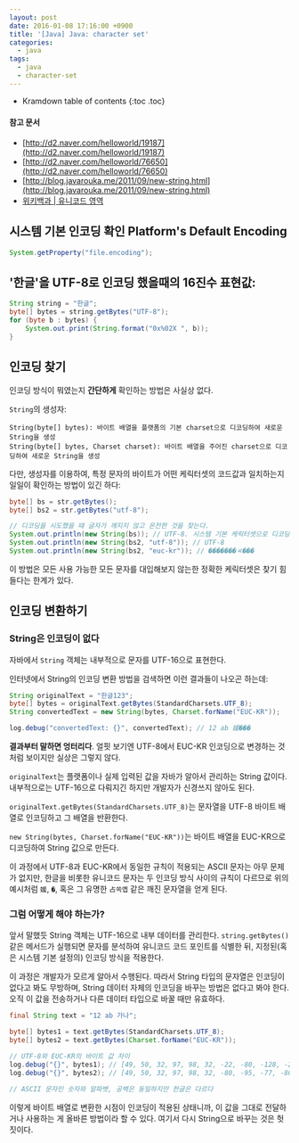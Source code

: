 ```yaml
---
layout: post
date: 2016-01-08 17:16:00 +0900
title: '[Java] Java: character set'
categories:
  - java
tags:
  - java
  - character-set
---
```


* Kramdown table of contents
{:toc .toc}

#### 참고 문서

- [http://d2.naver.com/helloworld/19187](http://d2.naver.com/helloworld/19187)
- [http://d2.naver.com/helloworld/76650](http://d2.naver.com/helloworld/76650)
- [http://blog.javarouka.me/2011/09/new-string.html](http://blog.javarouka.me/2011/09/new-string.html)
- [위키백과 | 유니코드 영역](https://ko.wikipedia.org/wiki/유니코드_영역)


## 시스템 기본 인코딩 확인 Platform's Default Encoding

```java
System.getProperty("file.encoding");
```


## '한글'을 UTF-8로 인코딩 했을때의 16진수 표현값:

```java
String string = "한글";  
byte[] bytes = string.getBytes("UTF-8");  
for (byte b : bytes) {  
    System.out.print(String.format("0x%02X ", b));
}
```


## 인코딩 찾기

인코딩 방식이 뭐였는지 **간단하게** 확인하는 방법은 사실상 없다. 

`String`의 생성자: 

```
String(byte[] bytes): 바이트 배열을 플랫폼의 기본 charset으로 디코딩하여 새로운 String을 생성
String(byte[] bytes, Charset charset): 바이트 배열을 주어진 charset으로 디코딩하여 새로운 String을 생성
```

다만, 생성자를 이용하여, 특정 문자의 바이트가 어떤 케릭터셋의 코드값과 일치하는지 일일이 확인하는 방법이 있긴 하다:

```java
byte[] bs = str.getBytes();
byte[] bs2 = str.getBytes("utf-8");

// 디코딩을 시도했을 때 글자가 깨지지 않고 온전한 것을 찾는다.
System.out.println(new String(bs)); // UTF-8. 시스템 기본 케릭터셋으로 디코딩 됨
System.out.println(new String(bs2, "utf-8")); // UTF-8
System.out.println(new String(bs2, "euc-kr")); // �������ㅼ���
```

이 방법은 모든 사용 가능한 모든 문자를 대입해보지 않는한 정확한 케릭터셋은 찾기 힘들다는 한계가 있다.


## 인코딩 변환하기

### String은 인코딩이 없다

자바에서 `String` 객체는 내부적으로 문자를 UTF-16으로 표현한다.

인터넷에서 String의 인코딩 변환 방법을 검색하면 이런 결과들이 나오곤 하는데:

```java
String originalText = "한글123";
byte[] bytes = originalText.getBytes(StandardCharsets.UTF_8);
String convertedText = new String(bytes, Charset.forName("EUC-KR"));

log.debug("convertedText: {}", convertedText); // 12 ab 媛���
```

**결과부터 말하면 엉터리다**. 얼핏 보기엔 UTF-8에서 EUC-KR 인코딩으로 변경하는 것처럼 보이지만 실상은 그렇지 않다.

`originalText`는 플랫폼이나 실제 입력된 값을 자바가 알아서 관리하는 String 값이다. 내부적으로는 UTF-16으로 다뤄지긴 하지만 개발자가 신경쓰지 않아도 된다.

`originalText.getBytes(StandardCharsets.UTF_8)`는 문자열을 UTF-8 바이트 배열로 인코딩하고 그 배열을 반환한다. 

`new String(bytes, Charset.forName("EUC-KR"))`는 바이트 배열을 EUC-KR으로 디코딩하여 String 값으로 만든다. 

이 과정에서 UTF-8과 EUC-KR에서 동일한 규칙이 적용되는 ASCII 문자는 아무 문제가 없지만, 한글을 비롯한 유니코드 문자는 두 인코딩 방식 사이의 규칙이 다르므로 위의 예시처럼 `媛`, `�`, 혹은 그 유명한 `占쏙옙` 같은 깨진 문자열을 얻게 된다.

### 그럼 어떻게 해야 하는가?

앞서 말했듯 String 객체는 UTF-16으로 내부 데이터를 관리한다. `string.getBytes()` 같은 메서드가 실행되면 문자를 분석하여 유니코드 코드 포인트를 식별한 뒤, 지정된(혹은 시스템 기본 설정의) 인코딩 방식을 적용한다. 

이 과정은 개발자가 모르게 알아서 수행된다. 따라서 String 타입의 문자열은 인코딩이 없다고 봐도 무방하며, String 데이터 자체의 인코딩을 바꾸는 방법은 없다고 봐야 한다. 오직 이 값을 전송하거나 다른 데이터 타입으로 바꿀 때만 유효하다.

```java
final String text = "12 ab 가나";

byte[] bytes1 = text.getBytes(StandardCharsets.UTF_8);
byte[] bytes2 = text.getBytes(Charset.forName("EUC-KR"));

// UTF-8와 EUC-KR의 바이트 값 차이
log.debug("{}", bytes1); // [49, 50, 32, 97, 98, 32, -22, -80, -128, -21, -126, -104]
log.debug("{}", bytes2); // [49, 50, 32, 97, 98, 32, -80, -95, -77, -86]

// ASCII 문자인 숫자와 알파벳, 공백은 동일하지만 한글은 다르다
```

이렇게 바이트 배열로 변환한 시점이 인코딩이 적용된 상태니까, 이 값을 그대로 전달하거나 사용하는 게 올바른 방법이라 할 수 있다. 여기서 다시 String으로 바꾸는 것은 헛짓이다.
